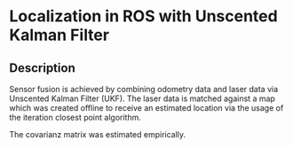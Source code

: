 # Localization in ROS with Unscented Kalman Filter

## Description

Sensor fusion is achieved by combining odometry data and laser data via Unscented Kalman Filter (UKF).
The laser data is matched against a map which was created offline to receive an estimated location via the usage of the iteration closest point algorithm.

The covarianz matrix was estimated empirically.   
